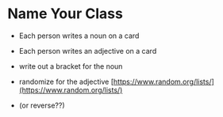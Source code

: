 # Name Your Class

- Each person writes a noun on a card
- Each person writes an adjective on a card

- write out a bracket for the noun
- randomize for the adjective [https://www.random.org/lists/](https://www.random.org/lists/)
- (or reverse??)
